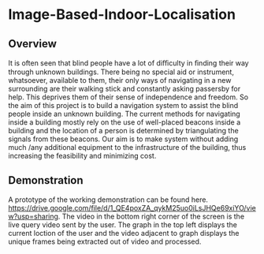 # Image-Based-Indoor-Localisation

## Overview
It is often seen that blind people have a lot of diﬃculty in ﬁnding their way through unknown buildings. There being no special aid or
instrument, whatsoever, available to them, their only ways of navigating in a new surrounding are their walking stick and constantly asking
passersby for help. This deprives them of their sense of independence and freedom. So the aim of this project is to build a navigation
system to assist the blind people inside an unknown building. The current methods for navigating inside a building mostly rely on the use
of well-placed beacons inside a building and the location of a person is determined by triangulating the signals from these beacons.
Our aim is to make system without adding much /any additional equipment to the infrastructure of the building, thus increasing the
feasibility and minimizing cost. 

## Demonstration
A prototype of the working demonstration can be found here. https://drive.google.com/file/d/1_QE4poxZA_qykM25uo0iLsJHQe69xiYO/view?usp=sharing. 
The video in the bottom right corner of the screen is the live query video sent by the user. The graph in the top left displays the current loction of the user and the video adjacent to graph displays the unique frames being extracted out of video and processed.

